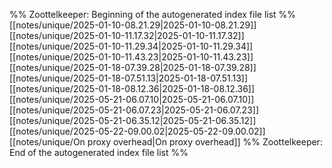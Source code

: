 %% Zoottelkeeper: Beginning of the autogenerated index file list  %%
 [[notes/unique/2025-01-10-08.21.29|2025-01-10-08.21.29]]
 [[notes/unique/2025-01-10-11.17.32|2025-01-10-11.17.32]]
 [[notes/unique/2025-01-10-11.29.34|2025-01-10-11.29.34]]
 [[notes/unique/2025-01-10-11.43.23|2025-01-10-11.43.23]]
 [[notes/unique/2025-01-18-07.39.28|2025-01-18-07.39.28]]
 [[notes/unique/2025-01-18-07.51.13|2025-01-18-07.51.13]]
 [[notes/unique/2025-01-18-08.12.36|2025-01-18-08.12.36]]
 [[notes/unique/2025-05-21-06.07.10|2025-05-21-06.07.10]]
 [[notes/unique/2025-05-21-06.07.23|2025-05-21-06.07.23]]
 [[notes/unique/2025-05-21-06.35.12|2025-05-21-06.35.12]]
 [[notes/unique/2025-05-22-09.00.02|2025-05-22-09.00.02]]
 [[notes/unique/On proxy overhead|On proxy overhead]]
%% Zoottelkeeper: End of the autogenerated index file list  %%
